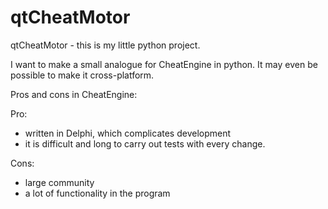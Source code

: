 # qtCheatMotor

qtCheatMotor - this is my little python project.


I want to make a small analogue for CheatEngine in python.
It may even be possible to make it cross-platform.

Pros and cons in CheatEngine:

Pro:
- written in Delphi, which complicates development
- it is difficult and long to carry out tests with every change.

Cons:
+ large community
+ a lot of functionality in the program

